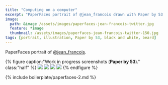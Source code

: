 ```yaml
---
title: "Computing on a computer"
excerpt: "PaperFaces portrait of @jean_francois drawn with Paper by 53 on an iPad."
image: 
  path: &image /assets/images/paperfaces-jean-francois-twitter.jpg 
  feature: *image
  thumbnail: /assets/images/paperfaces-jean-francois-twitter-150.jpg
tags: [portrait, illustration, Paper by 53, black and white, beard]
---
```


PaperFaces portrait of [@jean_francois](https://twitter.com/jean_francois).

{% figure caption:"Work in progress screenshots (**Paper by 53**)." class:"half" %}
[![](/assets/images/paperfaces-jean-francois-process-1-600.jpg)](/assets/images/paperfaces-jean-francois-process-1-lg.jpg)
[![](/assets/images/paperfaces-jean-francois-process-2-600.jpg)](/assets/images/paperfaces-jean-francois-process-2-lg.jpg)
[![](/assets/images/paperfaces-jean-francois-process-3-600.jpg)](/assets/images/paperfaces-jean-francois-process-3-lg.jpg)
[![](/assets/images/paperfaces-jean-francois-process-4-600.jpg)](/assets/images/paperfaces-jean-francois-process-4-lg.jpg)
{% endfigure %}

{% include boilerplate/paperfaces-2.md %}
